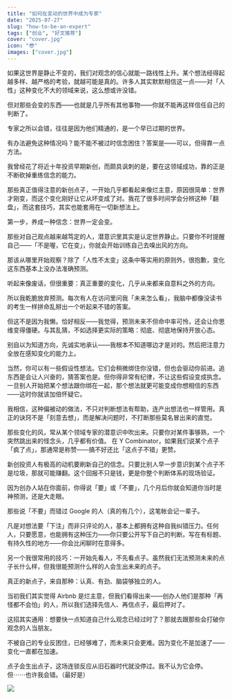```yaml
---
title: "如何在变动的世界中成为专家"
date: "2025-07-27"
slug: "how-to-be-an-expert"
tags: ["创业", "好文推荐"]
cover: "cover.jpg"
icon: "😎"
images: ["cover.jpg"]
---
```

如果这世界是静止不变的，我们对观念的信心就能一路线性上升。某个想法经得起越多样、越严格的考验，就越可能是真的。许多人其实默默相信这一点——对「人性」这种变化不大的领域来说，这么想或许没错。



但对那些会变的东西——也就是几乎所有其他事物——你就不能再这样信任自己的判断了。



专家之所以会错，往往是因为他们精通的，是一个早已过期的世界。



有办法避免这种情况吗？能不能不被过时信念困住？答案是——可以，但得靠一点方法。



我曾经花了将近十年投资早期新创，而颇具讽刺的是，要在这领域成功，靠的正是不断砍掉重练信念的能力。



那些真正值得注意的新创点子，一开始几乎都看起来像烂主意，原因很简单：世界才刚变，而这个变化刚好让它从坏变成了对。我花了很多时间学会分辨这种「翻盘」，而这套技巧，其实也能套用在一切新想法上。



第一步，养成一种信念：世界一定会变。



那些对自己观点越来越笃定的人，潜意识里其实是认定世界静止。只要你不时提醒自己——「不是喔，它在变」，你就会开始训练自己去嗅出风的方向。



那该从哪里开始观察？除了「人性不太变」这条中等实用的原则外，很抱歉，变化这东西基本上没办法准确预测。



听起来像废话，但很重要：真正重要的变化，几乎从来都来自意料之外的方向。



所以我乾脆放弃预测。每次有人在访问里问我「未来怎么看」，我脑中都像没读书的考生一样拼命乱掰出一个听起来不错的答案。



但这不是因为我懒。恰好相反——我觉得，预测未来不但命中率可怜，还会让你思维变得僵硬。与其乱猜，不如选择更实际的策略：彻底、彻底地保持开放心态。



别自以为知道方向，先诚实地承认——我根本不知道哪边才是对的。然后把注意力全放在感知变化的能力上。



当然，你可以有一些假设性想法。它们会稍微绑住你没错，但也会驱动你前进。追东西是会让人兴奋的，猜答案也是。但你得非常有纪律，不让这些假设变成执念。
一旦别人开始把某个想法跟你绑在一起，那个想法就更可能变成你想相信的东西——这时你就该加倍怀疑它。



我相信，这种偏被动的做法，不只对判断想法有帮助，连产出想法也一样管用。真正的诀窍不是「刻意去想」，而是解决问题时，不打断那些莫名冒出来的直觉。



那些变化的风，常从某个领域专家的潜意识中吹出来。只要你对某件事够熟，一个突然跳出来的怪念头，几乎都有价值。
在 Y Combinator，如果我们说某个点子「疯了点」，那通常是称赞——搞不好还比「这点子不错」更赞。



新创投资人有极高的动机要刷新自己的信念。只要比别人早一步意识到某个点子不是垃圾，那就可能赚翻。这个回报不只是钱，更是你整个判断体系的现场验证。



因为创办人站在你面前，你得说「要」或「不要」，几个月后你就会知道你当时是神预测，还是大走眼。



那些说「不要」而错过 Google 的人（真的有几个），这笔帐会记一辈子。



凡是对想法要「下注」而非只评论的人，基本上都拥有这种自我纠错压力。任何人，只要愿意，也能拥有这种压力——你只要公开写下自己的判断。写在有标题、有持久性的地方——你会比闲聊时在意得多。



另一个我很常用的技巧：一开始先看人，不先看点子。虽然我们无法预测未来的点子长什么样，但我很能预测什么样的人会生出未来的点子。



真正的新点子，来自那种：认真、有劲、脑袋够独立的人。



当初我们其实觉得 Airbnb 是烂主意，但我们看得出来——创办人他们是那种「再怪都不会怕」的人，所以我们选择先信人、再信点子，最后押对了。



这招其实通用：想要快一点知道自己什么观念已经过时了？那就去跟那些会打破你观念的人当朋友。



不被自己的专业反困住，已经够难了，而未来只会更难。因为变化不是加速了——变化一直都在加速。



点子会生出点子，这场连锁反应从旧石器时代就没停过。我不认为它会停。
但⋯⋯也许我会错。（最好是）




![](https://prod-files-secure.s3.us-west-2.amazonaws.com/112d0858-5090-4d34-a606-b75eb8d65fd2/46476355-9cf3-4e99-9b7a-3531bc426380/1000202064.png?X-Amz-Algorithm=AWS4-HMAC-SHA256&X-Amz-Content-Sha256=UNSIGNED-PAYLOAD&X-Amz-Credential=ASIAZI2LB466R2KDWEH4%2F20251001%2Fus-west-2%2Fs3%2Faws4_request&X-Amz-Date=20251001T174343Z&X-Amz-Expires=3600&X-Amz-Security-Token=IQoJb3JpZ2luX2VjEIH%2F%2F%2F%2F%2F%2F%2F%2F%2F%2FwEaCXVzLXdlc3QtMiJGMEQCICKtZ%2FSxSkP0Z8CoY3j%2BrT4TV4oGUJm9vlDll9T%2BGS6rAiA6p04xYF70np6Tqx5IG1GPlUb2%2F2kdxVmcsX7J%2B7Uv6yr%2FAwgaEAAaDDYzNzQyMzE4MzgwNSIM5jGneARYxRkL5IEhKtwDXr8rnmpfiOPV4eJwQDTR9Xc69AIlN5uQAHh1nsL6W9JR7OEb5HQ8spDaFWr3WKvbqCwN5Q9bHxw8CsgORckCQ3xEuo%2BZ3a4mg9dDx%2FaGPBb6p98CCNgqhxuJqiNbFBCem4J%2BwN2IW81GFGY5XLF9YUtbKK10GMrqTVoMaQKAm%2BD1IRC8vB1jlGx9Zh%2BKPJ%2BL%2BOgtuIDLSAvaikC7kbbglwbvbLpTf8l8MWHOPfCf5zfQV%2FIMwFcE26j8k0rDirZ%2Fk1njrJHht2CD%2FPJZrwXZAtTwvYbChN9m1yUheGfB6tMiWG2nEdoFmkQojhw2kGhAYtvAKEp7XYegaX9%2FqNz6I%2Bkd9C%2BF%2FFObwqS%2BfFkYgucGvG0DWjMG4pr9hQ3UCFw9LpFWnBPipGVT97twvPyVb7cQOOnFmp4dLMneVro6dMH9IGNJp7iyU%2BvaNeD6PBaGkHAQxjLC48cMfSNRmIkb4tZvnOx9bRx8WYe2qrcYvcjI%2F5i2bmXT%2B66pcvcBSHD96IY%2FeHmjZHGdeZp8eTLd8O5%2FBpJDkMTgLXtf%2BSKnkpQ2UUZfrFKgKThAaciFFWfbvrbSvChAcM9nZGWeHRbc6tiN7%2FRPbBV6vfGDb2LkKyhUGpwaL4wiOfeoyYkwjLL1xgY6pgF%2BDwrTT3J4%2BYst6l2OGBa415ZHBqj94LAwVze8H7NCKtpBqmlV8rbwEc398O4%2BFX%2BiERclXuJGKQwsRbCufFdwUt3dxYMM1EWY4ZFvckpbZplGPh89Sicc82mNR8saArQkGP%2BOeWRHqQuq%2BCuPaSoZCM9fWbWf0Ic3wC2M1QtiGVBSLtb%2F2RI6NTbFNC5Hdq9aIrVH2o%2BBieCWl7xkaSHostZaoSwh&X-Amz-Signature=f1cabe3cbb32c89af845fba513bb1440aece218f4e8fead067256c16b329e2d9&X-Amz-SignedHeaders=host&x-amz-checksum-mode=ENABLED&x-id=GetObject)


